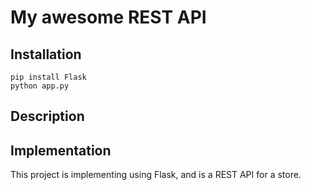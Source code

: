 # My awesome REST API

## Installation

```
pip install Flask
python app.py
```

## Description

## Implementation

This project is implementing using Flask, and is a REST API for a store.
